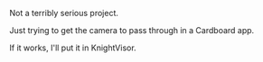 Not a terribly serious project.

Just trying to get the camera to pass through
in a Cardboard app.

If it works, I'll put it in KnightVisor.
